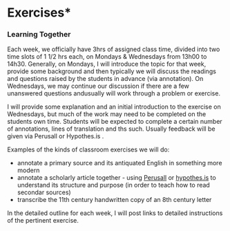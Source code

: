 # Exercises\*

### Learning Together

Each week, we officially have 3hrs of assigned class time, divided into two time slots of 1 1/2 hrs each, on Mondays & Wednesdays from 13h00 to 14h30. Generally, on Mondays, I will introduce the topic for that week, provide some background and then typically we will discuss the readings and questions raised by the students in advance (via annotation). On Wednesdays, we may continue our discussion if there are a few unanswered questions andusually will work through a problem or exercise.&#x20;

I will provide some explanation and an initial introduction to the exercise on Wednesdays, but much of the work may need to be completed on the students own time. Students will be expected to complete a certain number of annotations, lines of translation and ths such. Usually feedback will be given via Perusall or Hypothes.is .

Examples of the kinds of classroom exercises we will do:

* annotate a primary source and its antiquated English in something more modern
* annotate a scholarly article together - using [Perusall](broken-reference) or [hypothes.is](../../../digital-tools/hypothes.is/) to understand its structure and purpose (in order to teach how to read secondar sources)&#x20;
* transcribe the 11th century handwritten copy of an 8th century letter

In the detailed outline for each week, I will post links to detailed instructions of the pertinent exercise.

